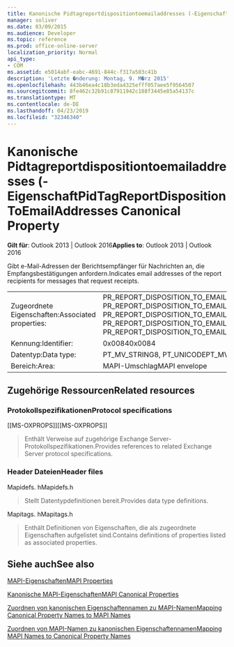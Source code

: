 ```yaml
---
title: Kanonische Pidtagreportdispositiontoemailaddresses (-Eigenschaft
manager: soliver
ms.date: 03/09/2015
ms.audience: Developer
ms.topic: reference
ms.prod: office-online-server
localization_priority: Normal
api_type:
- COM
ms.assetid: e5014abf-eabc-4691-844c-f317a503c41b
description: 'Letzte �nderung: Montag, 9. M�rz 2015'
ms.openlocfilehash: 443b46ea4c18b3eda4325efff057aee5f9564507
ms.sourcegitcommit: 8fe462c32b91c87911942c188f3445e85a54137c
ms.translationtype: MT
ms.contentlocale: de-DE
ms.lasthandoff: 04/23/2019
ms.locfileid: "32346340"
---
```

# <a name="pidtagreportdispositiontoemailaddresses-canonical-property"></a><span data-ttu-id="8cdad-103">Kanonische Pidtagreportdispositiontoemailaddresses (-Eigenschaft</span><span class="sxs-lookup"><span data-stu-id="8cdad-103">PidTagReportDispositionToEmailAddresses Canonical Property</span></span>

  
  
<span data-ttu-id="8cdad-104">**Gilt für**: Outlook 2013 | Outlook 2016</span><span class="sxs-lookup"><span data-stu-id="8cdad-104">**Applies to**: Outlook 2013 | Outlook 2016</span></span> 
  
<span data-ttu-id="8cdad-105">Gibt e-Mail-Adressen der Berichtsempfänger für Nachrichten an, die Empfangsbestätigungen anfordern.</span><span class="sxs-lookup"><span data-stu-id="8cdad-105">Indicates email addresses of the report recipients for messages that request receipts.</span></span>
  
|||
|:-----|:-----|
|<span data-ttu-id="8cdad-106">Zugeordnete Eigenschaften:</span><span class="sxs-lookup"><span data-stu-id="8cdad-106">Associated properties:</span></span>  <br/> |<span data-ttu-id="8cdad-107">PR_REPORT_DISPOSITION_TO_EMAIL_ADDRESSES, PR_REPORT_DISPOSITION_TO_EMAIL_ADDRESSES_A, PR_REPORT_DISPOSITION_TO_EMAIL_ADDRESSES_W</span><span class="sxs-lookup"><span data-stu-id="8cdad-107">PR_REPORT_DISPOSITION_TO_EMAIL_ADDRESSES, PR_REPORT_DISPOSITION_TO_EMAIL_ADDRESSES_A, PR_REPORT_DISPOSITION_TO_EMAIL_ADDRESSES_W</span></span>  <br/> |
|<span data-ttu-id="8cdad-108">Kennung:</span><span class="sxs-lookup"><span data-stu-id="8cdad-108">Identifier:</span></span>  <br/> |<span data-ttu-id="8cdad-109">0x0084</span><span class="sxs-lookup"><span data-stu-id="8cdad-109">0x0084</span></span>  <br/> |
|<span data-ttu-id="8cdad-110">Datentyp:</span><span class="sxs-lookup"><span data-stu-id="8cdad-110">Data type:</span></span>  <br/> |<span data-ttu-id="8cdad-111">PT_MV_STRING8, PT_UNICODE</span><span class="sxs-lookup"><span data-stu-id="8cdad-111">PT_MV_STRING8, PT_UNICODE</span></span>  <br/> |
|<span data-ttu-id="8cdad-112">Bereich:</span><span class="sxs-lookup"><span data-stu-id="8cdad-112">Area:</span></span>  <br/> |<span data-ttu-id="8cdad-113">MAPI-Umschlag</span><span class="sxs-lookup"><span data-stu-id="8cdad-113">MAPI envelope</span></span>  <br/> |
   
## <a name="related-resources"></a><span data-ttu-id="8cdad-114">Zugehörige Ressourcen</span><span class="sxs-lookup"><span data-stu-id="8cdad-114">Related resources</span></span>

### <a name="protocol-specifications"></a><span data-ttu-id="8cdad-115">Protokollspezifikationen</span><span class="sxs-lookup"><span data-stu-id="8cdad-115">Protocol specifications</span></span>

<span data-ttu-id="8cdad-116">[[MS-OXPROPS]]</span><span class="sxs-lookup"><span data-stu-id="8cdad-116">[[MS-OXPROPS]]</span></span> 
  
> <span data-ttu-id="8cdad-117">Enthält Verweise auf zugehörige Exchange Server-Protokollspezifikationen.</span><span class="sxs-lookup"><span data-stu-id="8cdad-117">Provides references to related Exchange Server protocol specifications.</span></span>
    
### <a name="header-files"></a><span data-ttu-id="8cdad-118">Header Dateien</span><span class="sxs-lookup"><span data-stu-id="8cdad-118">Header files</span></span>

<span data-ttu-id="8cdad-119">Mapidefs. h</span><span class="sxs-lookup"><span data-stu-id="8cdad-119">Mapidefs.h</span></span>
  
> <span data-ttu-id="8cdad-120">Stellt Datentypdefinitionen bereit.</span><span class="sxs-lookup"><span data-stu-id="8cdad-120">Provides data type definitions.</span></span>
    
<span data-ttu-id="8cdad-121">Mapitags. h</span><span class="sxs-lookup"><span data-stu-id="8cdad-121">Mapitags.h</span></span>
  
> <span data-ttu-id="8cdad-122">Enthält Definitionen von Eigenschaften, die als zugeordnete Eigenschaften aufgelistet sind.</span><span class="sxs-lookup"><span data-stu-id="8cdad-122">Contains definitions of properties listed as associated properties.</span></span>
    
## <a name="see-also"></a><span data-ttu-id="8cdad-123">Siehe auch</span><span class="sxs-lookup"><span data-stu-id="8cdad-123">See also</span></span>



[<span data-ttu-id="8cdad-124">MAPI-Eigenschaften</span><span class="sxs-lookup"><span data-stu-id="8cdad-124">MAPI Properties</span></span>](mapi-properties.md)
  
[<span data-ttu-id="8cdad-125">Kanonische MAPI-Eigenschaften</span><span class="sxs-lookup"><span data-stu-id="8cdad-125">MAPI Canonical Properties</span></span>](mapi-canonical-properties.md)
  
[<span data-ttu-id="8cdad-126">Zuordnen von kanonischen Eigenschaftennamen zu MAPI-Namen</span><span class="sxs-lookup"><span data-stu-id="8cdad-126">Mapping Canonical Property Names to MAPI Names</span></span>](mapping-canonical-property-names-to-mapi-names.md)
  
[<span data-ttu-id="8cdad-127">Zuordnen von MAPI-Namen zu kanonischen Eigenschaftennamen</span><span class="sxs-lookup"><span data-stu-id="8cdad-127">Mapping MAPI Names to Canonical Property Names</span></span>](mapping-mapi-names-to-canonical-property-names.md)

